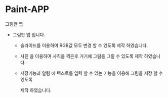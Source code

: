 # Paint-APP
그림판 앱
* 그림판 앱 입니다.

  * 슬라이드를 이용하여 RGB값 모두 변경 할 수 있도록 제작 하였습니다.

  * 사진 을 이용하여 사직을 찍은후 거기에 그림을 그릴 수 있도록 제작 하였습니다.

  * 저장기능과 알림 에 텍스트를 입력 할 수 있는 기능을 이용해 그림을 저장 할 수 있도록

    제작 하였습니다.

